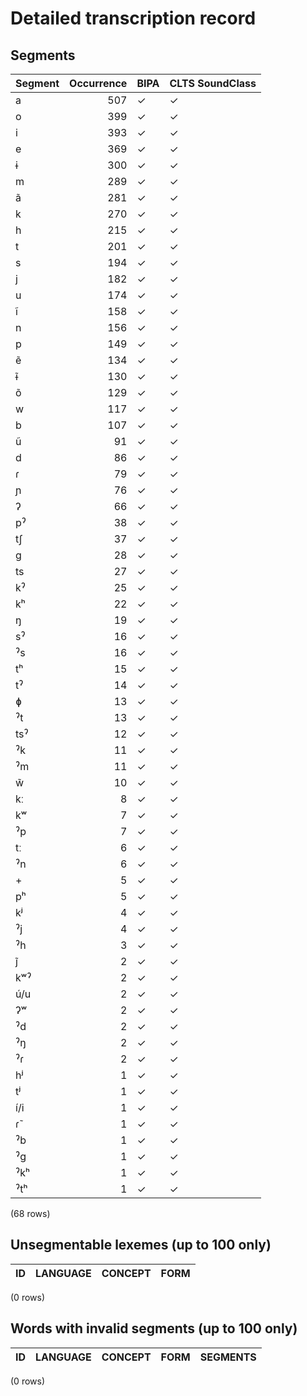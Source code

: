 
# Detailed transcription record

## Segments

| Segment | Occurrence | BIPA | CLTS SoundClass |
|:----------|-------------:|:-------|:------------------|
| a | 507 | ✓ | ✓ |
| o | 399 | ✓ | ✓ |
| i | 393 | ✓ | ✓ |
| e | 369 | ✓ | ✓ |
| ɨ | 300 | ✓ | ✓ |
| m | 289 | ✓ | ✓ |
| ã | 281 | ✓ | ✓ |
| k | 270 | ✓ | ✓ |
| h | 215 | ✓ | ✓ |
| t | 201 | ✓ | ✓ |
| s | 194 | ✓ | ✓ |
| j | 182 | ✓ | ✓ |
| u | 174 | ✓ | ✓ |
| ĩ | 158 | ✓ | ✓ |
| n | 156 | ✓ | ✓ |
| p | 149 | ✓ | ✓ |
| ẽ | 134 | ✓ | ✓ |
| ɨ̃ | 130 | ✓ | ✓ |
| õ | 129 | ✓ | ✓ |
| w | 117 | ✓ | ✓ |
| b | 107 | ✓ | ✓ |
| ũ | 91 | ✓ | ✓ |
| d | 86 | ✓ | ✓ |
| ɾ | 79 | ✓ | ✓ |
| ɲ | 76 | ✓ | ✓ |
| ʔ | 66 | ✓ | ✓ |
| pˀ | 38 | ✓ | ✓ |
| tʃ | 37 | ✓ | ✓ |
| g | 28 | ✓ | ✓ |
| ts | 27 | ✓ | ✓ |
| kˀ | 25 | ✓ | ✓ |
| kʰ | 22 | ✓ | ✓ |
| ŋ | 19 | ✓ | ✓ |
| sˀ | 16 | ✓ | ✓ |
| ˀs | 16 | ✓ | ✓ |
| tʰ | 15 | ✓ | ✓ |
| tˀ | 14 | ✓ | ✓ |
| ɸ | 13 | ✓ | ✓ |
| ˀt | 13 | ✓ | ✓ |
| tsˀ | 12 | ✓ | ✓ |
| ˀk | 11 | ✓ | ✓ |
| ˀm | 11 | ✓ | ✓ |
| w̃ | 10 | ✓ | ✓ |
| kː | 8 | ✓ | ✓ |
| kʷ | 7 | ✓ | ✓ |
| ˀp | 7 | ✓ | ✓ |
| tː | 6 | ✓ | ✓ |
| ˀn | 6 | ✓ | ✓ |
| + | 5 | ✓ | ✓ |
| pʰ | 5 | ✓ | ✓ |
| kʲ | 4 | ✓ | ✓ |
| ˀj | 4 | ✓ | ✓ |
| ˀh | 3 | ✓ | ✓ |
| j̃ | 2 | ✓ | ✓ |
| kʷˀ | 2 | ✓ | ✓ |
| ú/u | 2 | ✓ | ✓ |
| ʔʷ | 2 | ✓ | ✓ |
| ˀd | 2 | ✓ | ✓ |
| ˀŋ | 2 | ✓ | ✓ |
| ˀɾ | 2 | ✓ | ✓ |
| hʲ | 1 | ✓ | ✓ |
| tʲ | 1 | ✓ | ✓ |
| í/i | 1 | ✓ | ✓ |
| ɾ̃ | 1 | ✓ | ✓ |
| ˀb | 1 | ✓ | ✓ |
| ˀg | 1 | ✓ | ✓ |
| ˀkʰ | 1 | ✓ | ✓ |
| ˀtʰ | 1 | ✓ | ✓ |

(68 rows)



## Unsegmentable lexemes (up to 100 only)

| ID | LANGUAGE | CONCEPT | FORM |
|------|------------|-----------|--------|

(0 rows)



## Words with invalid segments (up to 100 only)

| ID | LANGUAGE | CONCEPT | FORM | SEGMENTS |
|------|------------|-----------|--------|------------|

(0 rows)


